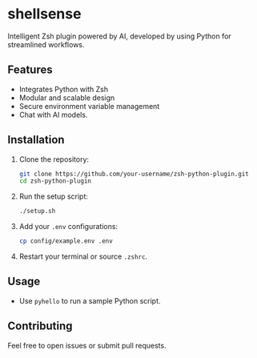 # shellsense

Intelligent Zsh plugin powered by AI, developed by using Python for streamlined workflows.

## Features
- Integrates Python with Zsh
- Modular and scalable design
- Secure environment variable management
- Chat with AI models.

## Installation
1. Clone the repository:
   ```bash
   git clone https://github.com/your-username/zsh-python-plugin.git
   cd zsh-python-plugin
   ```

2. Run the setup script:
   ```bash
   ./setup.sh
   ```

3. Add your `.env` configurations:
   ```bash
   cp config/example.env .env
   ```

4. Restart your terminal or source `.zshrc`.

## Usage
- Use `pyhello` to run a sample Python script.

## Contributing
Feel free to open issues or submit pull requests.
